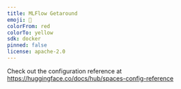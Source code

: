 ```yaml
---
title: MLFlow Getaround
emoji: 🐠
colorFrom: red
colorTo: yellow
sdk: docker
pinned: false
license: apache-2.0
---
```


Check out the configuration reference at https://huggingface.co/docs/hub/spaces-config-reference
